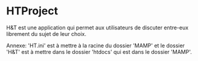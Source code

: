 # HTProject
H&T est une application qui permet aux utilisateurs de discuter entre-eux librement du sujet de leur choix.

Annexe: 'HT.ini' est à mettre à la racine du dossier 'MAMP' et le dossier 'H&T' est à mettre dans le dossier 'htdocs' qui est dans le dossier 'MAMP'.
